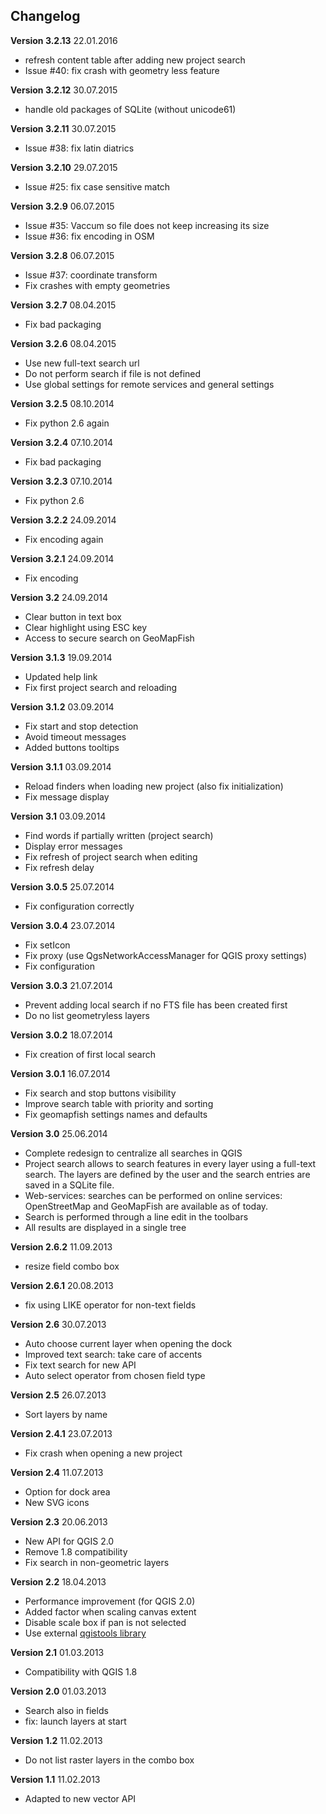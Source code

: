 ## Changelog

**Version 3.2.13** 22.01.2016

* refresh content table after adding new project search
* Issue #40: fix crash with geometry less feature

**Version 3.2.12** 30.07.2015

* handle old packages of SQLite (without unicode61)

**Version 3.2.11** 30.07.2015

* Issue #38: fix latin diatrics

**Version 3.2.10** 29.07.2015

* Issue #25: fix case sensitive match

**Version 3.2.9** 06.07.2015

* Issue #35: Vaccum so file does not keep increasing its size
* Issue #36: fix encoding in OSM

**Version 3.2.8** 06.07.2015

* Issue #37: coordinate transform
* Fix crashes with empty geometries

**Version 3.2.7** 08.04.2015

* Fix bad packaging

**Version 3.2.6** 08.04.2015

* Use new full-text search url
* Do not perform search if file is not defined
* Use global settings for remote services and general settings

**Version 3.2.5** 08.10.2014

* Fix python 2.6 again

**Version 3.2.4** 07.10.2014

* Fix bad packaging

**Version 3.2.3** 07.10.2014

* Fix python 2.6

**Version 3.2.2** 24.09.2014

* Fix encoding again

**Version 3.2.1** 24.09.2014

* Fix encoding

**Version 3.2** 24.09.2014

* Clear button in text box
* Clear highlight using ESC key
* Access to secure search on GeoMapFish

**Version 3.1.3** 19.09.2014

* Updated help link
* Fix first project search and reloading

**Version 3.1.2** 03.09.2014

* Fix start and stop detection
* Avoid timeout messages
* Added buttons tooltips

**Version 3.1.1** 03.09.2014

* Reload finders when loading new project (also fix initialization)
* Fix message display

**Version 3.1** 03.09.2014

* Find words if partially written (project search)
* Display error messages
* Fix refresh of project search when editing
* Fix refresh delay

**Version 3.0.5** 25.07.2014

* Fix configuration correctly

**Version 3.0.4** 23.07.2014

* Fix setIcon
* Fix proxy (use QgsNetworkAccessManager for QGIS proxy settings)
* Fix configuration

**Version 3.0.3** 21.07.2014

* Prevent adding local search if no FTS file has been created first
* Do no list geometryless layers

**Version 3.0.2** 18.07.2014

* Fix creation of first local search

**Version 3.0.1** 16.07.2014

* Fix search and stop buttons visibility
* Improve search table with priority and sorting
* Fix geomapfish settings names and defaults

**Version 3.0** 25.06.2014

* Complete redesign to centralize all searches in QGIS
* Project search allows to search features in every layer using a full-text search.
  The layers are defined by the user and the search entries are saved in a SQLite file.
* Web-services: searches can be performed on online services: OpenStreetMap and GeoMapFish are available as of today.
* Search is performed through a line edit in the toolbars
* All results are displayed in a single tree

**Version 2.6.2** 11.09.2013

* resize field combo box

**Version 2.6.1** 20.08.2013

* fix using LIKE operator for non-text fields

**Version 2.6** 30.07.2013

* Auto choose current layer when opening the dock
* Improved text search: take care of accents
* Fix text search for new API
* Auto select operator from chosen field type

**Version 2.5** 26.07.2013

* Sort layers by name

**Version 2.4.1** 23.07.2013

* Fix crash when opening a new project

**Version 2.4** 11.07.2013

* Option for dock area
* New SVG icons

**Version 2.3** 20.06.2013

* New API for QGIS 2.0
* Remove 1.8 compatibility
* Fix search in non-geometric layers

**Version 2.2** 18.04.2013

* Performance improvement (for QGIS 2.0)
* Added factor when scaling canvas extent
* Disable scale box if pan is not selected
* Use external [qgistools library](https://github.com/3nids/qgistools/)

**Version 2.1** 01.03.2013

* Compatibility with QGIS 1.8

**Version 2.0** 01.03.2013

* Search also in fields
* fix: launch layers at start

**Version 1.2** 11.02.2013

* Do not list raster layers in the combo box

**Version 1.1** 11.02.2013

* Adapted to new vector API
